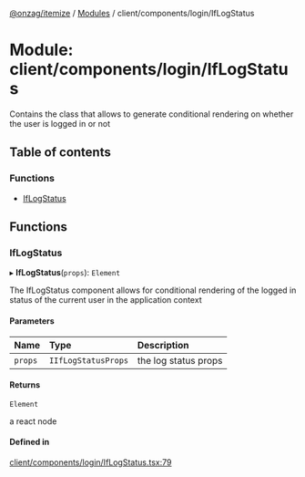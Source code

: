 [@onzag/itemize](../README.md) / [Modules](../modules.md) / client/components/login/IfLogStatus

# Module: client/components/login/IfLogStatus

Contains the class that allows to generate conditional rendering
on whether the user is logged in or not

## Table of contents

### Functions

- [IfLogStatus](client_components_login_IfLogStatus.md#iflogstatus)

## Functions

### IfLogStatus

▸ **IfLogStatus**(`props`): `Element`

The IfLogStatus component allows for conditional rendering of the
logged in status of the current user in the application context

#### Parameters

| Name | Type | Description |
| :------ | :------ | :------ |
| `props` | `IIfLogStatusProps` | the log status props |

#### Returns

`Element`

a react node

#### Defined in

[client/components/login/IfLogStatus.tsx:79](https://github.com/onzag/itemize/blob/73e0c39e/client/components/login/IfLogStatus.tsx#L79)
